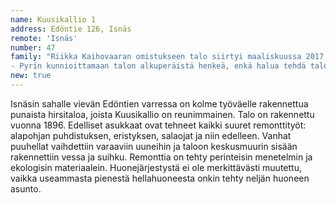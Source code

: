 ```yaml
---
name: Kuusikallio 1
address: Edöntie 126, Isnäs
remote: 'Isnäs'
number: 47
family: "Riikka Kaihovaaran omistukseen talo siirtyi maaliskuussa 2017.\n- Itse olen tehnyt lähinnä pintaremonttia: ikkunoiden kunnostusta, kattojen panelointia ja seinien kuitulevytystä ja tapetointia. Ne kuuluisat listat puuttuvat vielä.\n
- Pyrin kunnioittamaan talon alkuperäistä henkeä, enkä halua tehdä talosta liian kartanomaista tai porvarillista, onhan se alun alkujaan työläiskoti! Sisustus on sekoitus uutta ja vanhaa, historialliset kerrostumat saavat näkyä. Arvostan vanhoja, kestäviä esineitä ja huonekaluja. En pelkää vahvojakaan värejä. Toistaiseksi asun 7-vuotiaan poikani kanssa Helsingissä, ja Kuusikallio on kakkoskotimme, mutta ehkä joskus muutan taloon pysyvästi."
new: true
---
```

Isnäsin sahalle vievän Edöntien varressa on kolme työväelle rakennettua punaista hirsitaloa, joista Kuusikallio on reunimmainen. Talo on rakennettu vuonna 1896. Edelliset asukkaat ovat tehneet kaikki suuret remonttityöt: alapohjan puhdistuksen, eristyksen, salaojat ja niin edelleen. Vanhat puuhellat vaihdettiin varaaviin uuneihin ja taloon keskusmuurin sisään rakennettiin vessa ja suihku. Remonttia on tehty perinteisin menetelmin ja ekologisin materiaalein.
Huonejärjestystä ei ole merkittävästi muutettu, vaikka useammasta pienestä hellahuoneesta onkin tehty neljän huoneen asunto.
